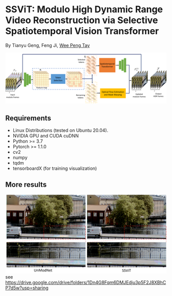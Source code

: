 # SSViT: Modulo High Dynamic Range Video Reconstruction via Selective Spatiotemporal Vision Transformer

By Tianyu Geng, Feng Ji, [Wee Peng Tay](https://github.com/wptay)

![](https://github.com/geng23366272/folded-HDR-video-reconstruction/blob/main/Structure_v2.png)


## Requirements

* Linux Distributions (tested on Ubuntu 20.04).
* NVIDIA GPU and CUDA cuDNN
* Python >= 3.7
* Pytorch >= 1.1.0
* cv2
* numpy
* tqdm
* tensorboardX (for training visualization)


## More results
![](https://github.com/geng23366272/folded-HDR-video-reconstruction/blob/main/highlight_results/1.png)
see  https://drive.google.com/drive/folders/1Dn4G8Fqm6DMJEdju3p5F2J8XBhCP7d5w?usp=sharing

